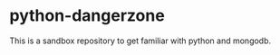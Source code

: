 python-dangerzone
=================

This is a sandbox repository to get familiar with python and mongodb.
